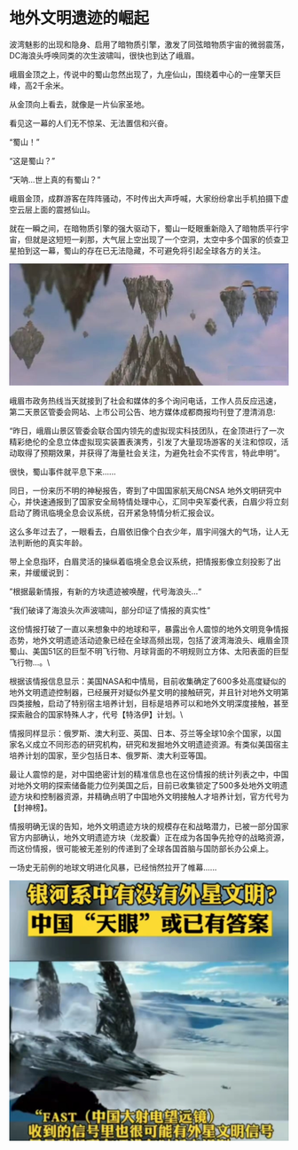 # 地外文明遗迹的崛起

波湾魅影的出现和隐身、启用了暗物质引擎，激发了同弦暗物质宇宙的微弱震荡，DC海浪头呼唤同类的次生波啸叫，很快也到达了峨眉。

峨眉金顶之上，传说中的蜀山忽然出现了，九座仙山，围绕着中心的一座擎天巨峰，高2千余米。

从金顶向上看去，就像是一片仙家圣地。

看见这一幕的人们无不惊呆、无法置信和兴奋。

“蜀山！”

“这是蜀山？”

“天呐...世上真的有蜀山？”

峨眉金顶，成群游客在阵阵骚动，不时传出大声呼喊，大家纷纷拿出手机拍摄下虚空云层上面的震撼仙山。

就在一瞬之间，在暗物质引擎的强大驱动下，蜀山一眨眼重新隐入了暗物质平行宇宙，但就是这短短一刹那，大气层上空出现了一个空洞，太空中多个国家的侦查卫星拍到这一幕，蜀山的存在已无法隐藏，不可避免将引起全球各方的关注。

![](../.gitbook/assets/1000.jpeg)

峨眉市政务热线当天就接到了社会和媒体的多个询问电话，工作人员反应迅速， 第二天景区管委会网站、上市公司公告、地方媒体成都商报均刊登了澄清消息:

“昨日，峨眉山景区管委会联合国内领先的虚拟现实科技团队，在金顶进行了一次精彩绝伦的全息立体虚拟现实装置表演秀，引发了大量现场游客的关注和惊叹，活动取得了预期效果，并获得了海量社会关注，为避免社会不实传言，特此申明”。

很快，蜀山事件就平息下来......

同日，一份来历不明的神秘报告，寄到了中国国家航天局CNSA 地外文明研究中心，并快速通报到了国家安全局特情处理中心，汇同中央军委代表，白眉少将立刻启动了腾讯临境全息会议系统，召开紧急特情分析汇报会议。

这么多年过去了，一眼看去，白眉依旧像个白衣少年，眉宇间强大的气场，让人无法判断他的真实年龄。

带上全息指环，白眉灵活的操纵着临境全息会议系统，把情报影像立刻投影了出来，并缓缓说到：

”根据最新情报，有新的方块遗迹被唤醒，代号海浪头...“

“我们破译了海浪头次声波啸叫，部分印证了情报的真实性”

这份情报打破了一直以来想象中的地球和平，暴露出令人震惊的地外文明竞争情报态势，地外文明遗迹活动迹象已经在全球高频出现，包括了波湾海浪头、峨眉金顶蜀山、美国51区的巨型不明飞行物、月球背面的不明规则立方体、太阳表面的巨型飞行物...。\


根据该情报信息显示：美国NASA和中情局，目前收集确定了600多处高度疑似的地外文明遗迹控制器，已经展开对疑似外星文明的接触研究，并且针对地外文明第四类接触，启动了特别宿主培养计划，目标是培养可以和地外文明深度接触，甚至探索融合的国家特殊人才，代号【特洛伊】计划。\


情报同样显示：俄罗斯、澳大利亚、英国、日本、芬兰等全球10余个国家，以国家名义成立不同形态的研究机构，研究和发掘地外文明遗迹资源。有类似美国宿主培养计划的国家，至少包括日本、俄罗斯、澳大利亚等国。



最让人震惊的是，对中国绝密计划的精准信息也在这份情报的统计列表之中，中国对地外文明的探索储备能力位列美国之后，目前已收集锁定了500多处地外文明遗迹方块和控制器资源，并精确点明了中国地外文明接触人才培养计划，官方代号为【封神榜】。



情报明确无误的告知，地外文明遗迹方块的规模存在和战略潜力，已被一部分国家官方内部确认，地外文明遗迹方块（龙胶囊）正在成为各国争先抢夺的战略资源，而这份情报，很可能被无差别的传递到了全球各国首脑与国防部长办公桌上。



一场史无前例的地球文明进化风暴，已经悄然拉开了帷幕......



![](<../.gitbook/assets/截屏2022-02-05 下午5.46.17.png>)

